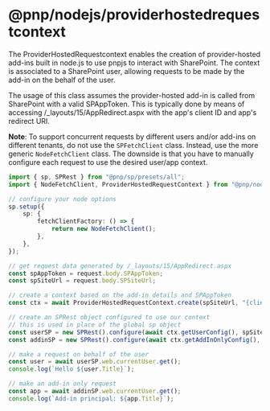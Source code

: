 # @pnp/nodejs/providerhostedrequestcontext

The ProviderHostedRequestcontext enables the creation of provider-hosted add-ins built in node.js to use pnpjs to interact with SharePoint. The context is associated to a SharePoint user, allowing requests to be made by the add-in on the behalf of the user.

The usage of this class assumes the provider-hosted add-in is called from SharePoint with a valid SPAppToken. This is typically done by means of accessing /_layouts/15/AppRedirect.aspx with the app's client ID and app's redirect URI.

**Note**: To support concurrent requests by different users and/or add-ins on different tenants, do not use the `SPFetchClient` class. Instead, use the more generic `NodeFetchClient` class. The downside is that you have to manually configure each request to use the desired user/app context.

```TypeScript
import { sp, SPRest } from "@pnp/sp/presets/all";
import { NodeFetchClient, ProviderHostedRequestContext } from "@pnp/nodejs";

// configure your node options
sp.setup({
    sp: {
        fetchClientFactory: () => {
            return new NodeFetchClient();
        },
    },
});

// get request data generated by /_layouts/15/AppRedirect.aspx
const spAppToken = request.body.SPAppToken;
const spSiteUrl = request.body.SPSiteUrl;

// create a context based on the add-in details and SPAppToken
const ctx = await ProviderHostedRequestContext.create(spSiteUrl, "{client id}", "{client secret}", spAppToken);

// create an SPRest object configured to use our context
// this is used in place of the global sp object
const userSP = new SPRest().configure(await ctx.getUserConfig(), spSiteUrl);
const addinSP = new SPRest().configure(await ctx.getAddInOnlyConfig(), spSiteUrl);

// make a request on behalf of the user
const user = await userSP.web.currentUser.get();
console.log(`Hello ${user.Title}`);

// make an add-in only request
const app = await addinSP.web.currentUser.get();
console.log(`Add-in principal: ${app.Title}`);
```